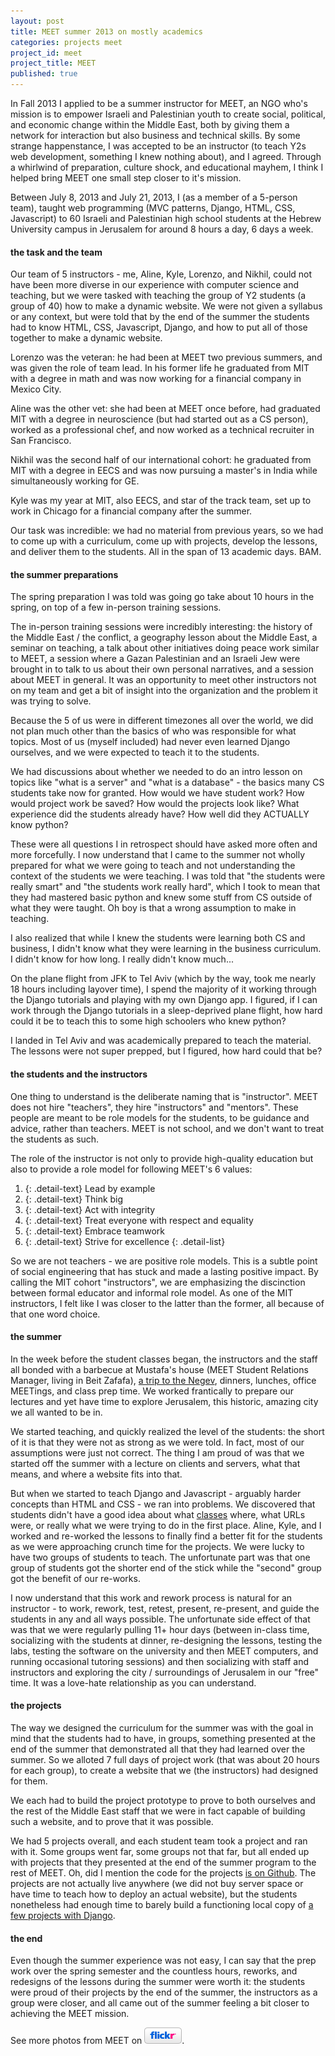 ```yaml
---
layout: post
title: MEET summer 2013 on mostly academics
categories: projects meet
project_id: meet
project_title: MEET
published: true
---
```


In Fall 2013 I applied to be a summer instructor for MEET, an NGO who's mission is to empower Israeli and Palestinian youth to create social, political, and economic change within the Middle East, both by giving them a network for interaction but also business and technical skills. By some strange happenstance, I was accepted to be an instructor (to teach Y2s web development, something I knew nothing about), and I agreed. Through a whirlwind of preparation, culture shock, and educational mayhem, I think I helped bring MEET one small step closer to it's mission. 

Between July 8, 2013 and July 21, 2013, I (as a member of a 5-person team), taught web programming (MVC patterns, Django, HTML, CSS, Javascript) to 60 Israeli and Palestinian high school students at the Hebrew University campus in Jerusalem for around 8 hours a day, 6 days a week.

<!-- more -->

#### the task and the team

Our team of 5 instructors - me, Aline, Kyle, Lorenzo, and Nikhil, could not have been more diverse in our experience with computer science and teaching, but we were tasked with teaching the group of Y2 students (a group of 40) how to make a dynamic website. We were not given a syllabus or any context, but were told that by the end of the summer the students had to know HTML, CSS, Javascript, Django, and how to put all of those together to make a dynamic website. 

Lorenzo was the veteran: he had been at MEET two previous summers, and was given the role of team lead. In his former life he graduated from MIT with a degree in math and was now working for a financial company in Mexico City. 

Aline was the other vet: she had been at MEET once before, had graduated MIT with a degree in neuroscience (but had started out as a CS person), worked as a professional chef, and now worked as a technical recruiter in San Francisco. 

Nikhil was the second half of our international cohort: he graduated from MIT with a degree in EECS and was now pursuing a master's in India while simultaneously working for GE. 

Kyle was my year at MIT, also EECS, and star of the track team, set up to work in Chicago for a financial company after the summer.

Our task was incredible: we had no material from previous years, so we had to come up with a curriculum, come up with projects, develop the lessons, and deliver them to the students. All in the span of 13 academic days. BAM. 

#### the summer preparations

The spring preparation I was told was going go take about 10 hours in the spring, on top of a few in-person training sessions. 

The in-person training sessions were incredibly interesting: the history of the Middle East / the conflict, a geography lesson about the Middle East, a seminar on teaching, a talk about other initiatives doing peace work similar to MEET, a session where a Gazan Palestinian and an Israeli Jew were brought in to talk to us about their own personal narratives, and a session about MEET in general. It was an opportunity to meet other instructors not on my team and get a bit of insight into the organization and the problem it was trying to solve. 

Because the 5 of us were in different timezones all over the world, we did not plan much other than the basics of who was responsible for what topics. Most of us (myself included) had never even learned Django ourselves, and we were expected to teach it to the students. 

We had discussions about whether we needed to do an intro lesson on topics like "what is a server" and "what is a database" - the basics many CS students take now for granted. How would we have student work? How would project work be saved? How would the projects look like? What experience did the students already have? How well did they ACTUALLY know python?

These were all questions I in retrospect should have asked more often and more forcefully. I now understand that I came to the summer not wholly prepared for what we were going to teach and not understanding the context of the students we were teaching. I was told that "the students were really smart" and "the students work really hard", which I took to mean that they had mastered basic python and knew some stuff from CS outside of what they were taught. Oh boy is that a wrong assumption to make in teaching.

I also realized that while I knew the students were learning both CS and business, I didn't know what they were learning in the business curriculum. I didn't know for how long. I really didn't know much...

On the plane flight from JFK to Tel Aviv (which by the way, took me nearly 18 hours including layover time), I spend the majority of it working through the Django tutorials and playing with my own Django app. I figured, if I can work through the Django tutorials in a sleep-deprived plane flight, how hard could it be to teach this to some high schoolers who knew python? 

I landed in Tel Aviv and was academically prepared to teach the material. The lessons were not super prepped, but I figured, how hard could that be?

#### the students and the instructors

One thing to understand is the deliberate naming that is "instructor". MEET does not hire "teachers", they hire "instructors" and "mentors". These people are meant to be role models for the students, to be guidance and advice, rather than teachers. MEET is not school, and we don't want to treat the students as such. 

The role of the instructor is not only to provide high-quality education but also to provide a role model for following MEET's 6 values: 

1. {: .detail-text} Lead by example
2. {: .detail-text} Think big
3. {: .detail-text} Act with integrity
4. {: .detail-text} Treat everyone with respect and equality
5. {: .detail-text} Embrace teamwork
6. {: .detail-text} Strive for excellence
{: .detail-list}

So we are not teachers - we are positive role models. This is a subtle point of social engineering that has stuck and made a lasting positive impact. By calling the MIT cohort "instructors", we are emphasizing the discinction between formal educator and informal role model. As one of the MIT instructors, I felt like I was closer to the latter than the former, all because of that one word choice.

#### the summer 

In the week before the student classes began, the instructors and the staff all bonded with a barbecue at Mustafa's house (MEET Student Relations Manager, living in Beit Zafafa), [a trip to the Negev](http://www.flickr.com/photos/mpratland/sets/72157634730392020/), dinners, lunches, office MEETings, and class prep time. We worked frantically to prepare our lectures and yet have time to explore Jerusalem, this historic, amazing city we all wanted to be in. 

We started teaching, and quickly realized the level of the students: the short of it is that they were not as strong as we were told. In fact, most of our assumptions were just not correct. The thing I am proud of was that we started off the summer with a lecture on clients and servers, what that means, and where a website fits into that. 

But when we started to teach Django and Javascript - arguably harder concepts than HTML and CSS - we ran into problems. We discovered that students didn't have a good idea about what [classes](http://en.wikipedia.org/wiki/Class_(computer_programming)) where, what URLs were, or really what we were trying to do in the first place. Aline, Kyle, and I worked and re-worked the lessons to finally find a better fit for the students as we were approaching crunch time for the projects. We were lucky to have two groups of students to teach. The unfortunate part was that one group of students got the shorter end of the stick while the "second" group got the benefit of our re-works. 

I now understand that this work and rework process is natural for an instructor - to work, rework, test, retest, present, re-present, and guide the students in any and all ways possible. The unfortunate side effect of that was that we were regularly pulling 11+ hour days (between in-class time, socializing with the students at dinner, re-designing the lessons, testing the labs, testing the software on the university and then MEET computers, and running occasional tutoring sessions) and then socializing with staff and instructors and exploring the city / surroundings of Jerusalem in our "free" time. It was a love-hate relationship as you can understand. 

#### the projects

The way we designed the curriculum for the summer was with the goal in mind that the students had to have, in groups, something presented at the end of the summer that demonstrated all that they had learned over the summer. So we alloted 7 full days of project work (that was about 20 hours for each group), to create a website that we (the instructors) had designed for them. 

We each had to build the project prototype to prove to both ourselves and the rest of the Middle East staff that we were in fact capable of building such a website, and to prove that it was possible. 

We had 5 projects overall, and each student team took a project and ran with it. Some groups went far, some groups not that far, but all ended up with projects that they presented at the end of the summer program to the rest of MEET. Oh, did I mention the code for the projects [is on Github](https://github.com/meet-projects). The projects are not actually live anywhere (we did not buy server space or have time to teach how to deploy an actual website), but the students nonetheless had enough time to barely build a functioning local copy of [a few projects with Django](/projects/meet/2013/07/22/meet-summer-2013-projects.html). 

#### the end

Even though the summer experience was not easy, I can say that the prep work over the spring semester and the countless hours, reworks, and redesigns of the lessons during the summer were worth it: the students were proud of their projects by the end of the summer, the instructors as a group were closer, and all came out of the summer feeling a bit closer to achieving the MEET mission. 

<p class="detail-text"> See more photos from MEET on <a href="http://www.flickr.com/photos/mpratland/sets/72157634571668890/" target="_blank"><img class="ext-logo-link flickr_logo" src="/imgs/white-flickr.png" alt="Michele Pratusevich's MEET Flickr album"></a>.</p>